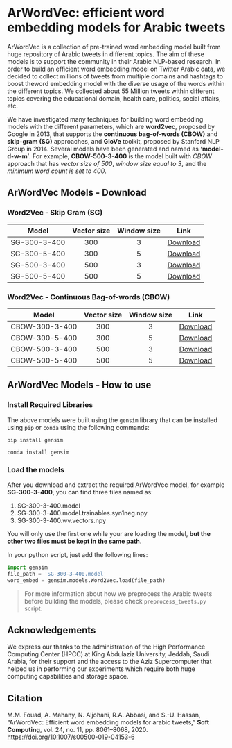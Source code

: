 # ArWordVec: efficient word embedding models for Arabic tweets

ArWordVec is a collection of pre-trained word embedding model built from huge repository of Arabic tweets in different topics. The aim of these models is to support the community in their Arabic NLP-based research. In order to build an efficient word embedding model on Twitter Arabic data, we decided to collect millions of tweets from multiple domains and hashtags to boost theword embedding model with the diverse usage of the words within the different topics. We collected about 55 Million tweets within different topics covering the educational domain, health care, politics, social affairs, etc.

We have investigated many techniques for building word embedding models with the different parameters, which are **word2vec**, proposed by Google in 2013, that supports the **continuous bag-of-words (CBOW)** and **skip-gram (SG)** approaches, and **GloVe** toolkit, proposed by Stanford NLP Group in 2014. Several models have been generated and named as **‘model-d-w-m’**. For example, **CBOW-500-3-400** is the model built with _CBOW_ approach that has _vector size of 500_, _window size equal to 3_, and the _minimum word count is set to 400_.

## ArWordVec Models - Download
### Word2Vec - Skip Gram (SG)
| Model              | Vector size   | Window size   |     Link    |
| ------------------ |:-------------:|:-------------:|:-----------:|
| SG-300-3-400       | 300           |   3           |[Download][M1] |
| SG-300-5-400       | 300           |   5           |[Download][M2] |
| SG-500-3-400       | 500           |   3           |[Download][M3] |
| SG-500-5-400       | 500           |   5           |[Download][M4] |

### Word2Vec - Continuous Bag-of-words (CBOW)
| Model              | Vector size   | Window size   |     Link    |
| ------------------ |:-------------:|:-------------:|:-----------:|
| CBOW-300-3-400     | 300           |   3           |[Download][M5] |
| CBOW-300-5-400     | 300           |   5           |[Download][M6] |
| CBOW-500-3-400     | 500           |   3           |[Download][M7] |
| CBOW-500-5-400     | 500           |   5           |[Download][M8] |


## ArWordVec Models - How to use
### Install Required Libraries
The above models were built using the `gensim` library that can be installed using `pip` or `conda` using the following commands:

`pip install gensim`

`conda install gensim`

### Load the models
After you download and extract the required ArWordVec model, for example **SG-300-3-400**, you can find three files named as:
  1. SG-300-3-400.model
  2. SG-300-3-400.model.trainables.syn1neg.npy
  3. SG-300-3-400.wv.vectors.npy

You will only use the first one while your are loading the model, **but the other two files must be kept in the same path**.

In your python script, just add the following lines:
```python
import gensim
file_path = 'SG-300-3-400.model'
word_embed = gensim.models.Word2Vec.load(file_path)
```
> For more information about how we preprocess the Arabic tweets before building the models, please check `preprocess_tweets.py` script.

## Acknowledgements
We express our thanks to the administration of the High Performance Computing Center (HPCC) at King Abdulaziz University, Jeddah, Saudi Arabia, for their support and the access to the Aziz Supercomputer that helped us in performing our experiments which require both huge computing capabilities and storage space.

## Citation
M.M. Fouad, A. Mahany, N. Aljohani, R.A. Abbasi, and S.-U. Hassan, “ArWordVec: Efficient word embedding models for arabic tweets,” **Soft Computing**, vol. 24, no. 11, pp. 8061–8068, 2020. https://doi.org/10.1007/s00500-019-04153-6


[M1]: https://rebrand.ly/wsccyws
[M2]: https://rebrand.ly/4cfzcao
[M3]: https://rebrand.ly/7qomutb
[M4]: https://rebrand.ly/xwvpirk
[M5]: https://rebrand.ly/jvfyexo
[M6]: https://rebrand.ly/yyp4d0x
[M7]: https://rebrand.ly/kguzz84
[M8]: https://rebrand.ly/g05sxcy
